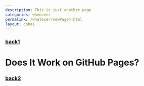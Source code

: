 ```yaml
---
description: This is just another page
categories: whenever
permalink: /whatever/newPage4.html
layout: coba1
---
```


### [back1](../)

# Does It Work on GitHub Pages?

### [back2](/)

